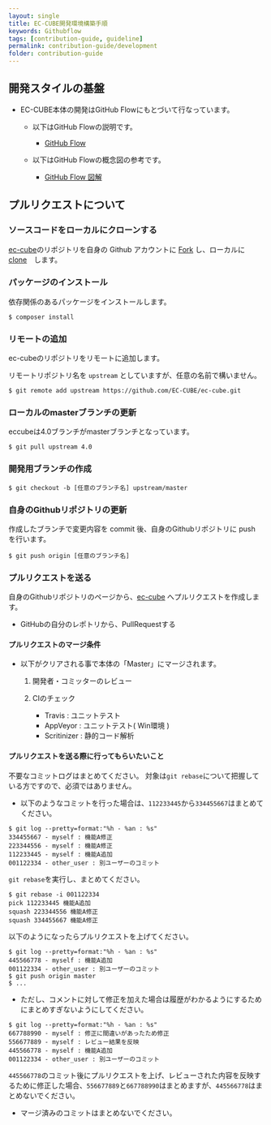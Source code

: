 ```yaml
---
layout: single
title: EC-CUBE開発環境構築手順
keywords: Githubflow
tags: [contribution-guide, guideline]
permalink: contribution-guide/development
folder: contribution-guide
---
```



## 開発スタイルの基盤

- EC-CUBE本体の開発はGitHub Flowにもとづいて行なっています。

    - 以下はGitHub Flowの説明です。
       - <a href="https://gist.github.com/Gab-km/3705015" target="_blank">GitHub Flow</a>

    - 以下はGitHub Flowの概念図の参考です。
       - <a href="http://qiita.com/tbpgr/items/4ff76ef35c4ff0ec8314" target="_blank">GitHub Flow 図解</a>


## プルリクエストについて

### ソースコードをローカルにクローンする

<a href="https://github.com/EC-CUBE/ec-cube" target="_blank">ec-cube</a>のリポジトリを自身の Github アカウントに <a href="https://help.github.com/ja/github/getting-started-with-github/fork-a-repo" target="_blank">Fork</a> し、ローカルに <a href="https://help.github.com/ja/github/creating-cloning-and-archiving-repositories/cloning-a-repository" target="_blank">clone</a>　します。

### パッケージのインストール

依存関係のあるパッケージをインストールします。

```
$ composer install
```

### リモートの追加

ec-cubeのリポジトリをリモートに追加します。

リモートリポジトリ名を `upstream` としていますが、任意の名前で構いません。

```
$ git remote add upstream https://github.com/EC-CUBE/ec-cube.git
```

### ローカルのmasterブランチの更新

eccubeは4.0ブランチがmasterブランチとなっています。

```
$ git pull upstream 4.0
```

### 開発用ブランチの作成

```
$ git checkout -b [任意のブランチ名] upstream/master
```

### 自身のGithubリポジトリの更新

作成したブランチで変更内容を commit 後、自身のGithubリポジトリに push を行います。

```
$ git push origin [任意のブランチ名]
```

### プルリクエストを送る

自身のGithubリポジトリのページから、<a href="https://github.com/EC-CUBE/ec-cube" target="_blank">ec-cube</a> へプルリクエストを作成します。

- GitHubの自分のレポトリから、PullRequestする

#### プルリクエストのマージ条件

- 以下がクリアされる事で本体の「Master」にマージされます。

	1. 開発者・コミッターのレビュー

	2. CIのチェック
		- Travis			 : ユニットテスト
		- AppVeyor		 : ユニットテスト( Win環境 )
		- Scritinizer	: 静的コード解析

#### プルリクエストを送る際に行ってもらいたいこと

不要なコミットログはまとめてください。
対象は`git rebase`について把握している方ですので、必須ではありません。

- 以下のようなコミットを行った場合は、`112233445`から`334455667`はまとめてください。
```
$ git log --pretty=format:"%h - %an : %s"
334455667 - myself : 機能A修正
223344556 - myself : 機能A修正
112233445 - myself : 機能A追加
001122334 - other_user : 別ユーザーのコミット
```
`git rebase`を実行し、まとめてください。
```
$ git rebase -i 001122334
pick 112233445 機能A追加
squash 223344556 機能A修正
squash 334455667 機能A修正
```
以下のようになったらプルリクエストを上げてください。
```
$ git log --pretty=format:"%h - %an : %s"
445566778 - myself : 機能A追加
001122334 - other_user : 別ユーザーのコミット
$ git push origin master
$ ...
```

- ただし、コメントに対して修正を加えた場合は履歴がわかるようにするためにまとめすぎないようにしてください。
```
$ git log --pretty=format:"%h - %an : %s"
667788990 - myself : 修正に間違いがあったため修正
556677889 - myself : レビュー結果を反映
445566778 - myself : 機能A追加
001122334 - other_user : 別ユーザーのコミット
```
`445566778`のコミット後にプルリクエストを上げ、レビューされた内容を反映するために修正した場合、`556677889`と`667788990`はまとめますが、`445566778`はまとめないでください。

- マージ済みのコミットはまとめないでください。
